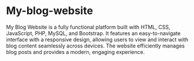 # My-blog-website
My Blog Website is a fully functional platform built with HTML, CSS, JavaScript, PHP, MySQL, and Bootstrap. It features an easy-to-navigate interface with a responsive design, allowing users to view and interact with blog content seamlessly across devices. The website efficiently manages blog posts and provides a modern, engaging experience.
